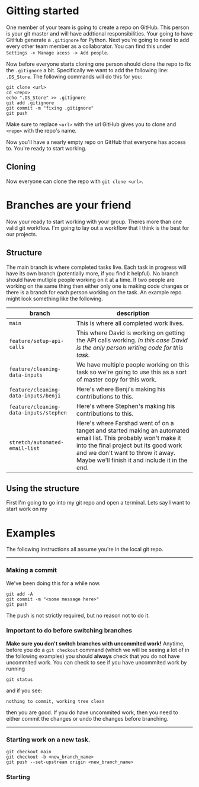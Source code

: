 # Gitting started

One member of your team is going to create a repo on GitHub. This person is your git master and will have addtional responsibilities. Your going to have GitHub generate a `.gitignore` for Python. Next you're going to need to add every other team member as a collaborator. You can find this under `Settings -> Manage acess -> Add people`.

Now before everyone starts cloning one person should clone the repo to fix the `.gitignore` a bit. Specifically we want to add the following line: `.DS_Store`. The following commands will do this for you:
```
git clone <url>
cd <repo>
echo ".DS_Store" >> .gitignore
git add .gitignore
git commit -m "fixing .gitignore"
git push
```
Make sure to replace `<url>` with the url GitHub gives you to clone and `<repo>` with the repo's name.

Now you'll have a nearly empty repo on GitHub that everyone has access to. You're ready to start working.

## Cloning

Now everyone can clone the repo with `git clone <url>`.

# Branches are your friend

Now your ready to start working with your group. Theres more than one valid git workflow. I'm going to lay out a workflow that I think is the best for our projects.

## Structure

The main branch is where completed tasks live. Each task in progress will have its own branch (potentially more, if you find it helpful). No branch should have mutliple people working on it at a time. If two people are working on the same thing then either only one is making code changes or there is a branch for each person working on the task. An example repo might look something like the following.

branch | description
--|--
`main` | This is where all completed work lives.
`feature/setup-api-calls` | This where David is working on getting the API calls working. *In this case David is the only person writing code for this task.*
`feature/cleaning-data-inputs` | We have multiple people working on this task so we're going to use this as a sort of master copy for this work.
`feature/cleaning-data-inputs/benji` | Here's where Benji's making his contributions to this.
`feature/cleaning-data-inputs/stephen` | Here's where Stephen's making his contributions to this.
`stretch/automated-email-list` | Here's where Farshad went of on a tanget and started making an automated email list. This probably won't make it into the final project but its good work and we don't want to throw it away. Maybe we'll finish it and include it in the end.

## Using the structure

First I'm going to go into my git repo and open a terminal. Lets say I want to start work on my


# Examples

The following instructions all assume you're in the local git repo.

---

### Making a commit
We've been doing this for a while now.
```
git add -A
git commit -m "<some message here>"
git push
```
The push is not strictly required, but no reason not to do it.

### Important to do before switching branches
**Make sure you don't switch branches with uncommited work!** Anytime, before you do a `git checkout` command (which we will be seeing a lot of in the following examples) you should **always** check that you do not have uncommited work. You can check to see if you have uncommited work by running
```
git status
```
and if you see: 
```
nothing to commit, working tree clean
```
then you are good. If you do have uncommited work, then you need to either commit the changes or undo the changes before branching.

---

### Starting work on a new task.

```
git checkout main
git checkout -b <new_branch_name>
git push --set-upstream origin <new_branch_name>
```

### Starting 

